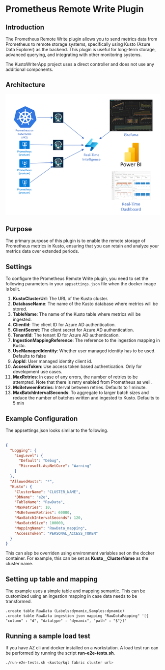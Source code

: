 # Prometheus Remote Write Plugin

## Introduction
The Prometheus Remote Write plugin allows you to send metrics data from Prometheus to remote storage systems, specifically using Kusto (Azure Data Explorer) as the backend. This plugin is useful for long-term storage, advanced querying, and integrating with other monitoring systems.

The KustoWriterApp project uses a direct controller and does not use any additional components.

## Architecture
![Alt text](https://raw.githubusercontent.com/cosh/PrometheusToAdx/master/pic/directIngestion.png)

## Purpose
The primary purpose of this plugin is to enable the remote storage of Prometheus metrics in Kusto, ensuring that you can retain and analyze your metrics data over extended periods.

## Settings
To configure the Prometheus Remote Write plugin, you need to set the following parameters in your `appsettings.json` file when the docker image is built.

1. **KustoClusterUrl**: The URL of the Kusto cluster.
2. **DatabaseName**: The name of the Kusto database where metrics will be stored.
3. **TableName**: The name of the Kusto table where metrics will be ingested.
4. **ClientId**: The client ID for Azure AD authentication.
5. **ClientSecret**: The client secret for Azure AD authentication.
6. **TenantId**: The tenant ID for Azure AD authentication.
7. **IngestionMappingReference**: The reference to the ingestion mapping in Kusto.
8. **UseManagedIdentity**: Whether user managed identity has to be used. Defaults to false
9. **AppId**: User managed identity client id.
10. **AccessToken**: Use access token based authentication. Only for development use cases.
11. **MaxRetries**: In case of any errors, the number of retries to be attempted. Note that there is retry enabled from Prometheus as well.
12. **MsBetweenRetries**: Interval between retries. Defaults to 1 minute.
13. **MaxBatchIntervalSeconds**: To aggregate to larger batch sizes and reduce the number of batches written and ingested to Kusto. Defaults to 5 min

## Example Configuration

The appsettings.json looks similar to the following.

```json

{
  "Logging": {
    "LogLevel": {
      "Default": "Debug",
      "Microsoft.AspNetCore": "Warning"
    }
  },
  "AllowedHosts": "*",
  "Kusto": {
    "ClusterName": "CLUSTER_NAME",
    "DbName": "e2e",
    "TableName": "RawData",
    "MaxRetries": 10,
    "MsBetweenRetries": 60000,
    "MaxBatchIntervalSeconds": 120,
    "MaxBatchSize": 100000,
    "MappingName": "RawData_mapping",
    "AccessToken": "PERSONAL_ACCESS_TOKEN"
  }
}

```

This can alsp be overriden using environment variables set on the docker container. For example, this can be set as **Kusto__ClusterName** as the cluster name.

## Setting up table and mapping

The example uses a simple table and mapping semantic. This can be customized using an ingestion mapping in case data needs to be transformed.

```
.create table RawData (Labels:dynamic,Samples:dynamic)
.create table RawData ingestion json mapping "RawDataMapping" '[{ "column" : "d", "datatype" : "dynamic", "path" : "$"}]'
```

## Running a sample load test

If you have AZ cli and docker installed on a workstation. A load test run can be performed by running the script **run-e2e-tests.sh**.

```bash
./run-e2e-tests.sh <kusto/kql fabric cluster url>
```